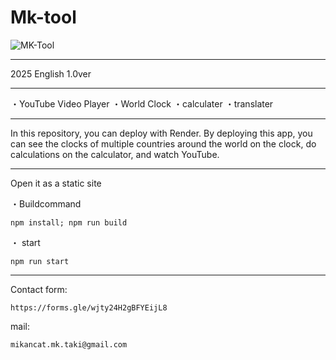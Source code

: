 # Mk-tool
![MK-Tool](https://github.com/user-attachments/assets/3ab24fde-ff33-473a-9f79-8b5f06181ebf)

__________________________________________
2025
English
1.0ver
__________________________________________
・YouTube Video Player
・World Clock
・calculater
・translater
_____________________________________________________________________________

In this repository,
you can deploy with Render.
By deploying this app,
you can see the clocks of multiple countries around the world on the clock,
do calculations on the calculator,
and watch YouTube.
_____________________________________________________________________________
Open it as a static site

・Buildcommand
   ```
   npm install; npm run build
   ```
・ start
   ```
   npm run start
   ```
_________________

Contact form:
```
https://forms.gle/wjty24H2gBFYEijL8
```
mail:
```
mikancat.mk.taki@gmail.com
```
